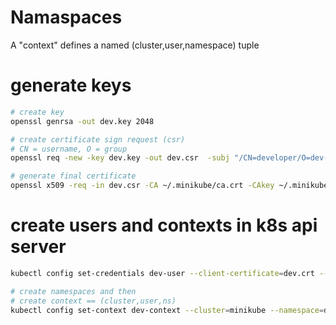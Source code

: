 
# Namaspaces
A "context" defines a named (cluster,user,namespace) tuple


# generate keys
```bash
# create key
openssl genrsa -out dev.key 2048

# create certificate sign request (csr)
# CN = username, O = group
openssl req -new -key dev.key -out dev.csr  -subj "/CN=developer/O=dev-group"

# generate final certificate
openssl x509 -req -in dev.csr -CA ~/.minikube/ca.crt -CAkey ~/.minikube/ca.key -CAcreateserial -out dev.crt -days 500
```

# create users and contexts in k8s api server
```bash
kubectl config set-credentials dev-user --client-certificate=dev.crt --client-key=dev.key

# create namespaces and then
# create context == (cluster,user,ns)
kubectl config set-context dev-context --cluster=minikube --namespace=dev-ns --user=dev-user
```
